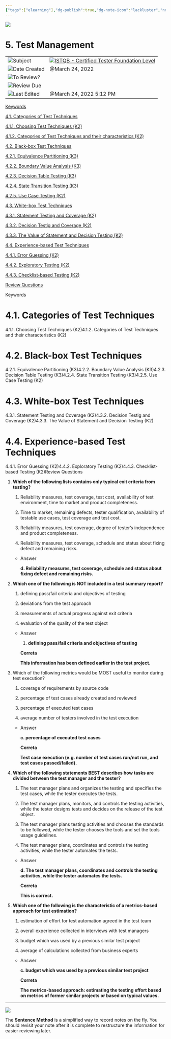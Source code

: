 ```yaml
---
{"tags":["elearning"],"dg-publish":true,"dg-note-icon":"lackluster","noteIcon":"lackluster","permalink":"/04-resources-material-para-zettel/elearning/5-test-management/","dgPassFrontmatter":true,"created":"2025-10-16T10:22:41.665+01:00","updated":"2025-10-24T12:39:12.065+01:00"}
---
```



![](Dashboard/Attachments/icons_notes--sentence%2018.png)

# 5. Test Management

|   |   |
|---|---|
|![](Dashboard/Attachments/arrow-northeast_gray%201189.svg)Subject|[![](Dashboard/Attachments/icons_graduate%2018.png)ISTQB - Certified Tester Foundation Level](../Subjects/ISTQB%20-%20Certified%20Tester%20Foundation%20Level%20116035acaece4b219ecbbed5e0181a76.html)|
|![](Dashboard/Attachments/calendar_gray%201251.svg)Date Created|@March 24, 2022|
|![](Dashboard/Attachments/checkmark-square_gray%20670.svg)To Review?||
|![](Dashboard/Attachments/formula_gray%20489.svg)Review Due||
|![](Dashboard/Attachments/clock_gray%20121.svg)Last Edited|@March 24, 2022 5:12 PM|

[Keywords](#23c78b01-8a94-4903-af0a-edd92cfe7ff2)

[4.1. Categories of Test Techniques](#c594374a-780b-4274-b9c8-4a10fca13e95)

[4.1.1. Choosing Test Techniques (K2)](#22c71dc0-dded-4060-89c2-8a578144c6d4)

[4.1.2. Categories of Test Techniques and their characteristics (K2)](#d7c00e43-7c98-486c-a5e9-f6eac46b8336)

[4.2. Black-box Test Techniques](#c7c3cfdc-c20a-40d1-b07a-afc8ce5b4375)

[4.2.1. Equivalence Partitioning (K3)](#35f53869-f3cc-4b8a-87bf-1e3d4423c5d1)

[4.2.2. Boundary Value Analysis (K3)](#ca86b41c-dd4f-4ece-866c-cd7c14c568df)

[4.2.3. Decision Table Testing (K3)](#749671ed-e877-4773-b8d1-3b9da895686b)

[4.2.4. State Transition Testing (K3)](#56132671-b4eb-45ce-acc6-96b8a89086a2)

[4.2.5. Use Case Testing (K2)](#ec74cb48-71ea-4613-82b5-dc9bfdbbd1db)

[4.3. White-box Test Techniques](#d668ff2a-a951-4040-a081-dc66ed246643)

[4.3.1. Statement Testing and Coverage (K2)](#4708ac02-1064-4bc1-b853-b81203ab6412)

[4.3.2. Decision Testig and Coverage (K2)](#d32e5a9f-b079-4885-833b-bba4e34109bf)

[4.3.3. The Value of Statement and Decision Testing (K2)](#2e832625-7ffa-4bef-a1b1-a7d45d434622)

[4.4. Experience-based Test Techniques](#f873fafd-f962-4a49-b414-fc408b525bfc)

[4.4.1. Error Guessing (K2)](#8eee6676-6fbe-410f-bdae-9b0989ab01ef)

[4.4.2. Exploratory Testing (K2)](#88cf14af-b54e-4189-89bd-056cbae0e230)

[4.4.3. Checklist-based Testing (K2)](#fd2b2fe6-625f-4fe7-ae80-999fe2d8b0c7)

[Review Questions](#70495659-e146-48fb-807d-a99c1364199e)

Keywords

# 4.1. Categories of Test Techniques

4.1.1. Choosing Test Techniques (K2)4.1.2. Categories of Test Techniques and their characteristics (K2)

# 4.2. Black-box Test Techniques

4.2.1. Equivalence Partitioning (K3)4.2.2. Boundary Value Analysis (K3)4.2.3. Decision Table Testing (K3)4.2.4. State Transition Testing (K3)4.2.5. Use Case Testing (K2)

# 4.3. White-box Test Techniques

4.3.1. Statement Testing and Coverage (K2)4.3.2. Decision Testig and Coverage (K2)4.3.3. The Value of Statement and Decision Testing (K2)

# 4.4. Experience-based Test Techniques

4.4.1. Error Guessing (K2)4.4.2. Exploratory Testing (K2)4.4.3. Checklist-based Testing (K2)Review Questions

1. **Which of the following lists contains only typical exit criteria from testing?**
    
    1. Reliability measures, test coverage, test cost, availability of test environment, time to market and product completeness.
    
    2. Time to market, remaining defects, tester qualification, availability of testable use cases, test coverage and test cost.
    
    3. Reliability measures, test coverage, degree of tester’s independence and product completeness.
    
    4. Reliability measures, test coverage, schedule and status about fixing defect and remaining risks.
    
    - Answer
        
        **d. Reliability measures, test coverage, schedule and status about fixing defect and remaining risks.**
        

2. **Which one of the following is NOT included in a test summary report?**
    
    1. defining pass/fail criteria and objectives of testing
    
    2. deviations from the test approach
    
    3. measurements of actual progress against exit criteria
    
    4. evaluation of the quality of the test object
    
    - Answer
        
        1. **defining pass/fail criteria and objectives of testing**
        
        **Correta**
        
        **This information has been defined earlier in the test project.**
        

3. Which of the following metrics would be MOST useful to monitor during test execution?
    
    1. coverage of requirements by source code
    
    2. percentage of test cases already created and reviewed
    
    3. percentage of executed test cases
    
    4. average number of testers involved in the test execution
    
    - Answer
        
        **c. percentage of executed test cases**
        
        **Correta**
        
        **Test case execution (e.g. number of test cases run/not run, and test cases passed/failed).**
        

4. **Which of the following statements BEST describes how tasks are divided between the test manager and the tester?**
    
    1. The test manager plans and organizes the testing and specifies the test cases, while the tester executes the tests.
    
    2. The test manager plans, monitors, and controls the testing activities, while the tester designs tests and decides on the release of the test object.
    
    3. The test manager plans testing activities and chooses the standards to be followed, while the tester chooses the tools and set the tools usage guidelines.
    
    4. The test manager plans, coordinates and controls the testing activities, while the tester automates the tests.
    
    - Answer
        
        **d. The test manager plans, coordinates and controls the testing activities, while the tester automates the tests.**
        
        **Correta**
        
        **This is correct.**
        

5. **Which one of the following is the characteristic of a metrics-based approach for test estimation?**
    
    1. estimation of effort for test automation agreed in the test team
    
    2. overall experience collected in interviews with test managers
    
    3. budget which was used by a previous similar test project
    
    4. average of calculations collected from business experts
    
    - Answer
        
        **c. budget which was used by a previous similar test project**
        
        **Correta**
        
        **The metrics-based approach: estimating the testing effort based on metrics of former similar projects or based on typical values.**
        

  

---

![](Dashboard/Attachments/icons_questions%2018.png)

The **Sentence Method** is a simplified way to record notes on the fly. You should revisit your note after it is complete to restructure the information for easier reviewing later.